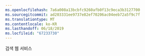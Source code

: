 ```yaml
---
ms.openlocfilehash: 7a6a008a13bcbfc9260afb0f13c9eca3b3127700
ms.sourcegitcommit: ad203331ee9737e82ef70206ac04eeb72a5f9c7f
ms.translationtype: MT
ms.contentlocale: ko-KR
ms.lasthandoff: 06/18/2019
ms.locfileid: "67233730"
---
```

검색 웹 서비스